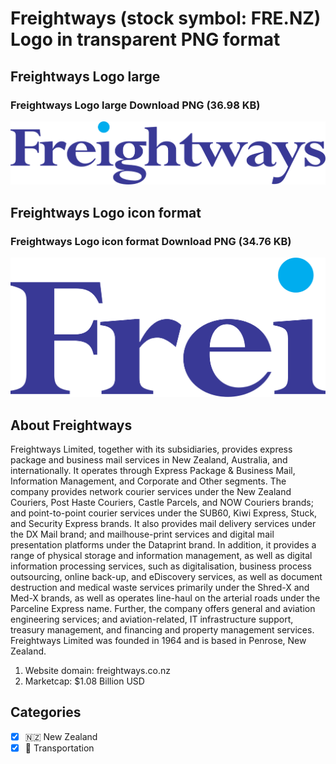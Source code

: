 # Freightways (stock symbol: FRE.NZ) Logo in transparent PNG format

## Freightways Logo large

### Freightways Logo large Download PNG (36.98 KB)

![Freightways Logo large Download PNG (36.98 KB)](/img/orig/FRE.NZ_BIG-81a73db2.png)

## Freightways Logo icon format

### Freightways Logo icon format Download PNG (34.76 KB)

![Freightways Logo icon format Download PNG (34.76 KB)](/img/orig/FRE.NZ-2953f269.png)

## About Freightways

Freightways Limited, together with its subsidiaries, provides express package and business mail services in New Zealand, Australia, and internationally. It operates through Express Package & Business Mail, Information Management, and Corporate and Other segments. The company provides network courier services under the New Zealand Couriers, Post Haste Couriers, Castle Parcels, and NOW Couriers brands; and point-to-point courier services under the SUB60, Kiwi Express, Stuck, and Security Express brands. It also provides mail delivery services under the DX Mail brand; and mailhouse-print services and digital mail presentation platforms under the Dataprint brand. In addition, it provides a range of physical storage and information management, as well as digital information processing services, such as digitalisation, business process outsourcing, online back-up, and eDiscovery services, as well as document destruction and medical waste services primarily under the Shred-X and Med-X brands, as well as operates line-haul on the arterial roads under the Parceline Express name. Further, the company offers general and aviation engineering services; and aviation-related, IT infrastructure support, treasury management, and financing and property management services. Freightways Limited was founded in 1964 and is based in Penrose, New Zealand.

1. Website domain: freightways.co.nz
2. Marketcap: $1.08 Billion USD


## Categories
- [x] 🇳🇿 New Zealand
- [x] 🚚 Transportation
